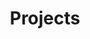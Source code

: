 ---
permalink: /projects/
title: "Projects"
header:
  overlay_image: assets/images/wbd.jpg
  overlay_filter: 0.5 # same as adding an opacity of 0.5 to a black background
---